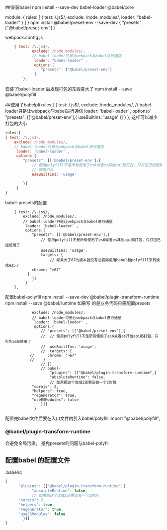 ##安装babel
npm install --save-dev babel-loader @babel/core

module: {
  rules: [
    { test: /\.js$/, exclude: /node_modules/, loader: "babel-loader" }
  ]
}
npm install @babel/preset-env --save-dev
{
  "presets": ["@babel/preset-env"]
}

webpack.config.js
```js
	{ test: /\.js$/, 
			exclude: /node_modules/,
			// babel-loader只是让webpack与babel进行通信
			 loader: "babel-loader" ,
			 options:[
			 	"presets": ["@babel/preset-env"]
			 ]
		},

````
安装了babel-loader
后发现打包的东西变大了
npm install --save @babel/polyfill

##使用了babelpli
rules:[
	{ test: /\.js$/, 
		exclude: /node_modules/,
		// babel-loader只是让webpack与babel进行通信
		 loader: 'babel-loader' ,
		 options:{
		 	"presets": [['@babel/preset-env'],{
		 		useBuiltIns: 'usage'
		 	}]
		 }
	},
这样可以减少打包的大小
```js
rules:[
{ test: /\.js$/, 
	exclude: /node_modules/,
	// babel-loader只是让webpack与babel进行通信
	 loader: 'babel-loader' ,
	 options:{
	 	"presets": [['@babel/preset-env'],{
	 		// 使用polyfill不是所有使用了es6或者es其他api都打包，只打包已经使用了
	 		// 按需引入
	 		useBuiltIns: 'usage'

	 	}]
	 }
}
```
babel-presets的配置
```
	{ test: /\.js$/, 
		exclude: /node_modules/,
		// babel-loader只是让webpack与babel进行通信
		 loader: 'babel-loader' ,
		 options:{
		 	"presets": [['@babel/preset-env'],{
		 		// 使用polyfill不是所有使用了es6或者es其他api都打包，只打包已经使用了
		 		useBuiltIns: 'usage'，
		 		targets: {
		 			// 如果大于67的版本就没有必要再使用babel和polyfill来转换成es5了
	        chrome: ">67"
	      }
		 	}]
		 }
	},
```
配置babel-polyfill
npm install --save-dev @babel/plugin-transform-runtime
npm install --save @babel/runtime
如果写 的是业务代码只需配置presets
```
			exclude: /node_modules/,
			// babel-loader只是让webpack与babel进行通信
			 loader: 'babel-loader' ,
			 options:{
			 	// "presets": [['@babel/preset-env'],{
			 	// 	// 使用polyfill不是所有使用了es6或者es其他api都打包，只打包已经使用了
			 	// 	useBuiltIns: 'usage'，
			 	// 	targets: {
		   //      chrome: ">67"
		   //    }
			 	// }]
			 	// babel-
			 		"plugins": [["@babel/plugin-transform-runtime",{
				 	"absoluteRuntime": false,
				 	// 如果把这个改成2还需安装一个2的包
	        "corejs": 2,
	        "helpers": true,
	        "regenerator": true,
	        "useESModules": false
			 	}]]
			 }

```
配置完babel文件后要在入口文件内引入babel/polyfill
import "@babel/polyfill";
### @babel/plugin-transform-runtime
会避免全局污染，
避免presets的问题与babel-polyfil

## 配置babel 的配置文件
.babelrc
```js
{
	  "plugins": [["@babel/plugin-transform-runtime",{
		 	"absoluteRuntime": false,
		 	// 如果把这个改成2还需安装一个2的包
      "corejs": 2,
      "helpers": true,
      "regenerator": true,
      "useESModules": false
	 	}]]
}
```

<!-- babel执行顺序，先执行下到上再执行从左到右 -->